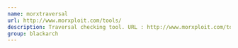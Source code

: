 ```yaml
---
name: morxtraversal
url: http://www.morxploit.com/tools/
description: Traversal checking tool. URL : http://www.morxploit.com/tools/ Groups : blackarch blackarch-webapp blackarch-scanner
group: blackarch
---
```

